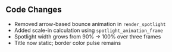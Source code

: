 ## Code Changes

- Removed arrow-based bounce animation in `render_spotlight`
- Added scale-in calculation using `spotlight_animation_frame`
- Spotlight width grows from 90% → 100% over three frames
- Title now static; border color pulse remains
